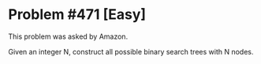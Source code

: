 # Problem #471 [Easy]

This problem was asked by Amazon.

Given an integer N, construct all possible binary search trees with N nodes.